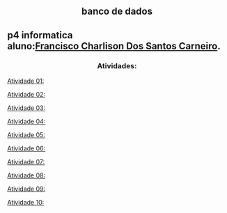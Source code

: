 <h2 align="center"> banco de dados <h2>
<p>
p4 informatica<br>
aluno:<a href = "https://github.com/charlisonsantos">Francisco Charlison Dos Santos Carneiro</a>. 
</p>

<h3 align="center">Atividades:</h3>

<a href = "">Atividade 01:</a><br>

<a href = "">Atividade 02:</a><br>

<a href = "">Atividade 03:</a><br>

<a href = "">Atividade 04:</a><br>

<a href = "">Atividade 05:</a><br>

<a href = "">Atividade 06:</a><br>

<a href = "">Atividade 07:</a><br>

<a href = "">Atividade 08:</a><br>

<a href = "">Atividade 09:</a><br>

<a href = "">Atividade 10:</a><br>
